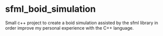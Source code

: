 # sfml_boid_simulation
Small c++ project to create a boid simulation assisted by the sfml library in order improve my personal experience with the C++ language.
